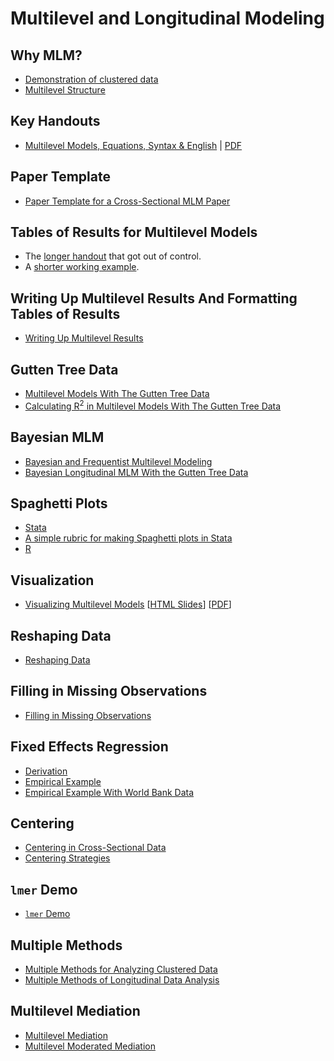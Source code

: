 # Multilevel and Longitudinal Modeling

## Why MLM?

* [Demonstration of clustered data](https://agrogan1.github.io/multilevel/demo-clustering/demo-clustering.html)
* [Multilevel Structure](https://agrogan1.github.io/multilevel/multilevel-structure/multilevel-structure.html)

## Key Handouts

* [Multilevel Models, Equations, Syntax & English](https://agrogan1.github.io/multilevel/key-handouts/models-equations-syntax-English/models-equations-syntax-English.html) | [PDF](https://agrogan1.github.io/multilevel/key-handouts/models-equations-syntax-English/models-equations-syntax-English.pdf)

## Paper Template

* [Paper Template for a Cross-Sectional MLM Paper](https://agrogan1.github.io/multilevel/paper-template/cross-sectional-multilevel.html)

## Tables of Results for Multilevel Models

* The [longer handout](https://agrogan1.github.io/multilevel/tables/tables.html) that got out of control.
* A [shorter working example](https://agrogan1.github.io/multilevel/tables/tables2.html).

## Writing Up Multilevel Results And Formatting Tables of Results

* [Writing Up Multilevel Results](https://agrogan1.github.io/multilevel/writing-up-multilevel-results/writing-up-multilevel-results.html)

## Gutten Tree Data

* [Multilevel Models With The Gutten Tree Data](https://agrogan1.github.io/multilevel/mlm-gutten/mlm-gutten.html)
* [Calculating R<sup>2</sup> in Multilevel Models With The Gutten Tree Data](https://agrogan1.github.io/multilevel/mlm-R2-gutten/mlm-R2-gutten.html)

## Bayesian MLM

* [Bayesian and Frequentist Multilevel Modeling](https://agrogan1.github.io/multilevel/Bayesian-and-frequentist-MLM/Bayesian-and-frequentist-MLM.html)
* [Bayesian Longitudinal MLM With the Gutten Tree Data](https://agrogan1.github.io/multilevel/Bayesian-longitudinal-mlm/Bayesian-longitudinal-mlm.html)

## Spaghetti Plots

* [Stata](https://agrogan1.github.io/multilevel/spaghetti-plot/Stata/spaghetti-plot-demo.html)
* [A simple rubric for making Spaghetti plots in Stata](https://github.com/agrogan1/multilevel/blob/master/spaghetti-plot/Stata-simple/Stata-simple-spaghetti-plot.do)
* [R](https://agrogan1.github.io/multilevel/spaghetti-plot/R/spaghetti-plot-demo.html)

## Visualization

* [Visualizing Multilevel Models](https://agrogan1.github.io/multilevel/visualizing-MLM/visualizing-MLM.html) [[HTML Slides](https://agrogan1.github.io/multilevel/visualizing-MLM/visualizing-MLM-slidy.html)] [[PDF](https://agrogan1.github.io/multilevel/visualizing-MLM/visualizing-MLM.pdf)]

## Reshaping Data

* [Reshaping Data](https://agrogan1.github.io/multilevel/reshaping-data/reshaping-data.html)

## Filling in Missing Observations

* [Filling in Missing Observations](https://github.com/agrogan1/multilevel/tree/master/filling-in-missing-observations)

## Fixed Effects Regression

* [Derivation](https://agrogan1.github.io/multilevel/fixed-effects/fixed-effects.html)
* [Empirical Example](https://agrogan1.github.io/multilevel/fixed-effects-example/fixed-effects-example.html)
* [Empirical Example With World Bank Data](https://agrogan1.github.io/multilevel/fixed-effects-example-World-Bank-data/fixed-effects-example-World-Bank-data.html)

## Centering

* [Centering in Cross-Sectional Data](https://agrogan1.github.io/multilevel/centering-in-cross-sectional-data/centering-in-cross-sectional-data.html)
* [Centering Strategies](https://agrogan1.github.io/multilevel/centering-strategies/centering-strategies.html)

## `lmer` Demo

* [`lmer` Demo](https://agrogan1.github.io/multilevel/lmer-demo/lmer-demo.html)

## Multiple Methods 

* [Multiple Methods for Analyzing Clustered Data](https://github.com/agrogan1/multilevel/tree/master/multiple-methods-for-clustered-data)
* [Multiple Methods of Longitudinal Data Analysis](https://agrogan1.github.io/multilevel/longitudinal-data-analysis/longitudinal-data-analysis.html)

## Multilevel Mediation

* [Multilevel Mediation](https://github.com/agrogan1/multilevel/tree/master/multilevel-mediation)
* [Multilevel Moderated Mediation](https://github.com/agrogan1/multilevel/tree/master/multilevel-moderated-mediation)




